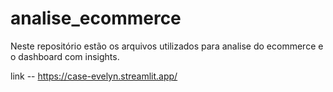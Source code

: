 # analise_ecommerce
Neste repositório estão os arquivos utilizados para analise do ecommerce e o dashboard com insights. 



link -- https://case-evelyn.streamlit.app/
